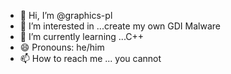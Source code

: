 - 👋 Hi, I’m @graphics-pl
- 👀 I’m interested in ...create my own GDI Malware
- 🌱 I’m currently learning ...C++
- 😄 Pronouns: he/him
- 📫 How to reach me ... you cannot

